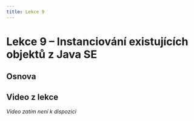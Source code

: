 ```yaml
---
title: Lekce 9
---
```

# Lekce 9 – Instanciování existujících objektů z Java SE

## Osnova

## Video z lekce
*Video zatím není k dispozici*
